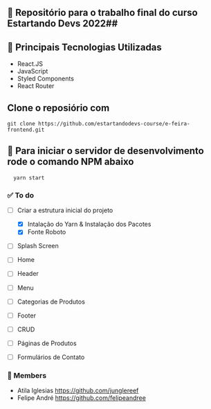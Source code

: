 ## :memo: Repositório para o trabalho final do curso Estartando Devs 2022##

## :wrench: Principais Tecnologias Utilizadas
- React.JS
- JavaScript 
- Styled Components 
- React Router

## Clone o reposiório com 
  
 ```
 git clone https://github.com/estartandodevs-course/e-feira-frontend.git
 ```
 
## :rocket: Para iniciar o servidor de desenvolvimento rode o comando NPM abaixo

```
  yarn start
```

### :white_check_mark: To do

- [ ] Criar a estrutura inicial do projeto 
  -[x] Intalação do Yarn & Instalação dos Pacotes 
  -[x] Fonte Roboto
- [ ] Splash Screen 
- [ ] Home
- [ ] Header
- [ ] Menu
- [ ] Categorias de Produtos
- [ ] Footer
- [ ] CRUD
- [ ] Páginas de Produtos
- [ ] Formulários de Contato


### :handshake: Members 

  - Atila Iglesias https://github.com/junglereef
  - Felipe André https://github.com/felipeandree
